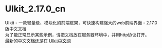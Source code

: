 # UIkit_2.17.0_cn
UIkit - 一款轻量级、模块化的前端框架，可快速构建强大的web前端界面 - 2.17.0 版中文文档  
为了能正常显示某些示例，请把文档放在服务器环境中，并用http协议打开。  
最新的中文文档还是在 [UIkit中文网](http://www.getuikit.net)  
